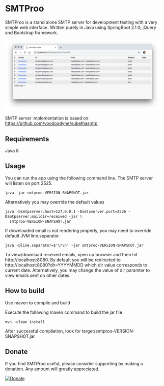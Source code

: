 # SMTProo

SMTProo is a stand alone SMTP server for development testing with a very simple web interface.
Written purely in Java using SpringBoot 2.1.0, jQuery and Bootstrap framework.

  <img src="https://raw.githubusercontent.com/homerfv/smtproo/master/src/main/resources/static/images/web.png" />

SMTP server implementation is based on <a href="https://github.com/voodoodyne/subethasmtp">https://github.com/voodoodyne/subethasmtp</a>


Requirements
------------

Java 8


Usage
------------

You can run the app using the following command line. The SMTP server will listen on port 2525.

```
java -jar smtproo-VERSION-SNAPSHOT.jar
```

Alternatively you may override the default values 

```
java -Dsmtpserver.host=127.0.0.1 -Dsmtpserver.port=2526 -Dsmtpserver.maildir=received -jar \
  smtproo-VERSION-SNAPSHOT.jar	
```

If downloaded email is not rendering properly, you may need to override default JVM line.separator. 

```
java -Dline.separator=$'\r\n' -jar smtproo-VERSION-SNAPSHOT.jar
```

To view/download received emails, open up browser and then hit http://localhost:8080. 
By default you will be redirected to http://localhost:8080?dir=YYYYMMDD which dir value corresponds to current date.
Alternatively, you may change the value of dir paramter to view emails sent on other dates.


How to build
------------

Use maven to compile and build

Execute the following maven command to build the jar file

```  
mvn -clean install
```

After successful compilation, look for target/smtproo-VERSION-SNAPSHOT.jar


Donate
-----------
If you find SMTProo useful, please consider supporting by making a donation. Any amount will greatly appreciated.

<a href="https://www.paypal.me/homerfv" rel="nofollow" target="_blank">
<img alt="Donate" src="https://www.paypalobjects.com/en_US/i/btn/btn_donateCC_LG.gif" style="max-width:100%;">
</a> 


  
  
